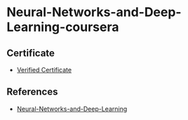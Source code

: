 # Neural-Networks-and-Deep-Learning-coursera
## Certificate
* [Verified Certificate](https://www.coursera.org/account/accomplishments/certificate/453L7DLBPM7Q)
## References
* [Neural-Networks-and-Deep-Learning](https://www.coursera.org/learn/neural-networks-deep-learning)
